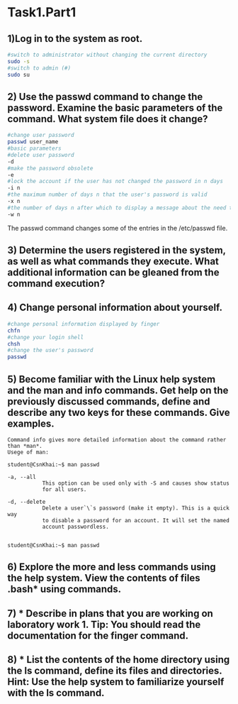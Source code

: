 # Task1.Part1 
## 1)Log in to the system as root.  
```bash
#switch to administrator without changing the current directory
sudo -s
#switch to admin (#)
sudo su
```
## 2) Use the passwd command to change the password. Examine the basic parameters of the command. What system file does it change?
```bash
#change user password
passwd user_name
#basic parameters 
#delete user password
-d
#make the password obsolete
-e
#lock the account if the user has not changed the password in n days
-i n 
#the maximum number of days n that the user's password is valid
-x n
#the number of days n after which to display a message about the need to change the password 
-w n 
```
The passwd command changes some of the entries in the /etc/passwd file.

## 3) Determine the users registered in the system, as well as what commands they execute. What additional information can be gleaned from the command execution? 

## 4) Change personal information about yourself.
```bash
#change personal information displayed by finger
chfn
#change your login shell
chsh
#change the user's password
passwd
```

## 5) Become familiar with the Linux help system and the man and info commands. Get help on the previously discussed commands, define and describe any two keys for these commands. Give examples. 
```console
Command info gives more detailed information about the command rather than *man*.
Usege of man:

student@CsnKhai:~$ man passwd

-a, --all
           This option can be used only with -S and causes show status
           for all users.

-d, --delete
           Delete a user`\`s password (make it empty). This is a quick way
           to disable a password for an account. It will set the named
           account passwordless.


student@CsnKhai:~$ man passwd
```


## 6) Explore the more and less commands using the help system. View the contents of files .bash* using commands. 

## 7) * Describe in plans that you are working on laboratory work 1. Tip: You should read the documentation for the finger command. 

## 8) * List the contents of the home directory using the ls command, define its files and directories. Hint: Use the help system to familiarize yourself with the ls command. 